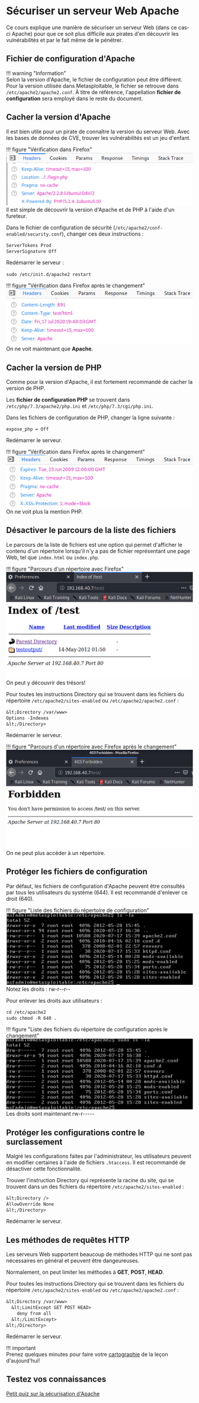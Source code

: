 # Sécuriser un serveur Web Apache  

Ce cours explique une manière de sécuriser un serveur Web (dans ce cas-ci Apache) pour que ce soit plus difficile aux pirates d'en découvrir les vulnérabilités et par le fait même de le pénétrer.  

## Fichier de configuration d'Apache  

!!! warning "Information"  
    Selon la version d'Apache, le fichier de configuration peut être différent. Pour la version utilisée dans Metasploitable, le fichier se retrouve dans `/etc/apache2/apache2.conf`. À titre de référence, l'appellation **fichier de configuration** sera employé dans le reste du document.

## Cacher la version d'Apache  

Il est bien utile pour un pirate de connaître la version du serveur Web. Avec les bases de données de CVE, trouver les vulnérabilités est un jeu d'enfant.

!!! figure "Vérification dans Firefox"
    ![21-apache-server-version](../images/2020/07/21-apache-server-version.png)  
    Il est simple de découvrir la version d'Apache et de PHP à l'aide d'un fureteur.  

Dans le fichier de configuration de sécurité (`/etc/apache2/conf-enabled/security.conf`), changer ces deux instructions :  

```
ServerTokens Prod
ServerSignature Off
```

Redémarrer le serveur :  

`sudo /etc/init.d/apache2 restart`  

!!! figure "Vérification dans Firefox après le changement"
    ![21-apache-apres-signature-off](../images/2020/07/21-apache-apres-signature-off.png)  
    On ne voit maintenant que **Apache**.  

## Cacher la version de PHP  

Comme pour la version d'Apache, il est fortement recommandé de cacher la version de PHP.  

Les **fichier de configuration PHP** se trouvent dans `/etc/php/7.3/apache2/php.ini` et `/etc/php/7.3/cgi/php.ini`.

Dans les fichiers de configuration de PHP, changer la ligne suivante :  

```
expose_php = Off
```

Redémarrer le serveur.

!!! figure "Vérification dans Firefox après le changement"
    ![21-http-headers-sans-php](../images/2020/07/21-http-headers-sans-php.png)
    On ne voit plus la mention PHP.  


## Désactiver le parcours de la liste des fichiers  

Le parcours de la liste de fichiers est une option qui permet d'afficher le contenu d'un répertoire lorsqu'il n'y a pas de fichier représentant une page Web, tel que `index.html` ou `index.php`.  

!!! figure "Parcours d'un répertoire avec Firefox"  
    ![21-directory-listing](../images/2020/07/21-directory-listing.png)
    On peut y découvrir des trésors!  

Pour toutes les instructions Directory qui se trouvent dans les fichiers du répertoire `/etc/apache2/sites-enabled` ou `/etc/apache2/apache2.conf` :  

```
&lt;Directory /var/www>
Options -Indexes
&lt;/Directory>
```
Redémarrer le serveur.  

!!! figure "Parcours d'un répertoire avec Firefox après le changement"
    ![21-directory-listing-after-change](../images/2020/07/21-directory-listing-after-change.png)
    On ne peut plus accéder à un répertoire.  

## Protéger les fichiers de configuration  

Par défaut, les fichiers de configuration d'Apache peuvent être consultés par tous les utilisateurs du système (644). Il est recommandé d'enlever ce droit (640).  

!!! figure "Liste des fichiers du répertoire de configuration"  
    ![21-etc-apache2-before](../images/2020/07/21-etc-apache2-before.png)  
    Notez les droits : rw-r--r--  

Pour enlever les droits aux utilisateurs :  

```  
cd /etc/apache2  
sudo chmod -R 640 .  
```  

!!! figure "Liste des fichiers du répertoire de configuration après le changement"  
    ![21-etc-apache2-apres](../images/2020/07/21-etc-apache2-apres.png)  
    Les droits sont maintenant rw-r-----  

## Protéger les configurations contre le surclassement  

Malgré les configurations faites par l'administrateur, les utilisateurs peuvent en modifier certaines à l'aide de fichiers `.htaccess`. Il est recommandé de désactiver cette fonctionnalité.  

Trouver l'instruction Directory qui représente la racine du site, qui se trouvent dans un des fichiers du répertoire `/etc/apache2/sites-enabled` :  

```
&lt;Directory />
AllowOverride None  
&lt;/Directory>
```  
Redémarrer le serveur.  

## Les méthodes de requêtes HTTP  

Les serveurs Web supportent beaucoup de méthodes HTTP qui ne sont pas nécessaires en général et peuvent être dangeureuses.  

Normalement, on peut limiter les méthodes à **GET**, **POST**, **HEAD**.  

Pour toutes les instructions Directory qui se trouvent dans les fichiers du répertoire `/etc/apache2/sites-enabled`  ou `/etc/apache2/apache2.conf` :  

```
&lt;Directory /var/www>  
  &lt;LimitExcept GET POST HEAD>  
    deny from all
  &lt;/LimitExcept>  
&lt;/Directory>  
```

Redémarrer le serveur.  

!!! important  
    Prenez quelques minutes pour faire votre [cartographie](../outils/cartographie.md) de la leçon d'aujourd'hui!   

## Testez vos connaissances  
[Petit quiz sur la sécurisation d'Apache](https://forms.office.com/r/tiqW75PGse)  
